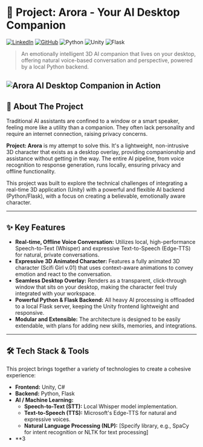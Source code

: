 # 🤖 Project: Arora - Your AI Desktop Companion

[![LinkedIn](https://img.shields.io/badge/LinkedIn-RushilSharma-blue?style=for-the-badge&logo=linkedin)]([https://www.linkedin.com/in/your-linkedin-url/](https://www.linkedin.com/in/rushilkumar-sharma-0679b9305/))
[![GitHub](https://img.shields.io/badge/GitHub-rushilsharma50-lightgrey?style=for-the-badge&logo=github)](https://github.com/rushilsharma50)
![Python](https://img.shields.io/badge/Python-3.10-blue.svg?style=for-the-badge&logo=python)
![Unity](https://img.shields.io/badge/Unity-2022.3-black.svg?style=for-the-badge&logo=unity)
![Flask](https://img.shields.io/badge/Flask-black?style=for-the-badge&logo=flask)


> An emotionally intelligent 3D AI companion that lives on your desktop, offering natural voice-based conversation and perspective, powered by a local Python backend.

![Arora AI Desktop Companion in Action](https://github.com/your-username/your-repo-name/blob/main/docs/demo.gif)
---

## 🎯 About The Project

Traditional AI assistants are confined to a window or a smart speaker, feeling more like a utility than a companion. They often lack personality and require an internet connection, raising privacy concerns.

**Project: Arora** is my attempt to solve this. It's a lightweight, non-intrusive 3D character that exists as a desktop overlay, providing companionship and assistance without getting in the way. The entire AI pipeline, from voice recognition to response generation, runs locally, ensuring privacy and offline functionality.

This project was built to explore the technical challenges of integrating a real-time 3D application (Unity) with a powerful and flexible AI backend (Python/Flask), with a focus on creating a believable, emotionally aware character.

---

## ✨ Key Features

* **Real-time, Offline Voice Conversation:** Utilizes local, high-performance Speech-to-Text (Whisper) and expressive Text-to-Speech (Edge-TTS) for natural, private conversations.
* **Expressive 3D Animated Character:** Features a fully animated 3D character (Scifi Girl v.01) that uses context-aware animations to convey emotion and react to the conversation.
* **Seamless Desktop Overlay:** Renders as a transparent, click-through window that sits on your desktop, making the character feel truly integrated with your workspace.
* **Powerful Python & Flask Backend:** All heavy AI processing is offloaded to a local Flask server, keeping the Unity frontend lightweight and responsive.
* **Modular and Extensible:** The architecture is designed to be easily extendable, with plans for adding new skills, memories, and integrations.

---

## 🛠️ Tech Stack & Tools

This project brings together a variety of technologies to create a cohesive experience:

* **Frontend:** Unity, C#
* **Backend:** Python, Flask
* **AI / Machine Learning:**
    * **Speech-to-Text (STT):** Local Whisper model implementation.
    * **Text-to-Speech (TTS):** Microsoft's Edge-TTS for natural and expressive voices.
    * **Natural Language Processing (NLP):** [Specify library, e.g., SpaCy for intent recognition or NLTK for text processing]
* **3
